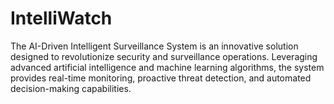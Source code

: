 # IntelliWatch
The AI-Driven Intelligent Surveillance System is an innovative solution designed to revolutionize security and surveillance operations. Leveraging advanced artificial intelligence and machine learning algorithms, the system provides real-time monitoring, proactive threat detection, and automated decision-making capabilities.
